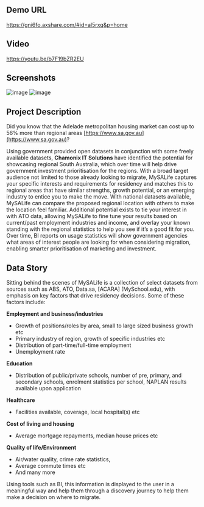 ## Demo URL
https://gni6fo.axshare.com/#id=al5rxq&p=home

## Video
https://youtu.be/b7F19bZR2EU

## Screenshots
![image](https://user-images.githubusercontent.com/55040712/64484182-a68bb800-d24d-11e9-8390-a985cda39b4d.png)
![image](https://user-images.githubusercontent.com/55040712/64484181-a12e6d80-d24d-11e9-99f9-05dd0995faf5.png)

## Project Description
Did you know that the Adelade metropolitan housing market can cost up to 56% more than regional areas [https://www.sa.gov.au](https://www.sa.gov.au)?

Using government provided open datasets in conjunction with some freely available datasets, **Chamonix IT Solutions** have identified the potential for showcasing regional South Australia, which over time will help drive government investment prioritisation for the regions. With a broad target audience not limited to those already looking to migrate, MySALife captures your specific interests and requirements for residency and matches this to regional areas that have similar strengths, growth potential, or an emerging industry to entice you to make the move.
With national datasets available, MySALife can compare the proposed regional location with others to make the location feel familiar. Additional potential exists to tie your interest in with ATO data, allowing MySALife to fine tune your results based on current/past employment industries and income, and overlay your known standing with the regional statistics to help you see if it’s a good fit for you.
Over time, BI reports on usage statistics will show government agencies what areas of interest people are looking for when considering migration, enabling smarter prioritisation of marketing and investment.

## Data Story
Sitting behind the scenes of MySALife is a collection of select datasets from sources such as ABS, ATO, Data.sa, [ACARA] (MySchool.edu), with emphasis on key factors that drive residency decisions. Some of these factors include:

**Employment and business/industries**

* Growth of positions/roles by area, small to large sized business growth etc
* Primary industry of region, growth of specific industries etc
* Distribution of part-time/full-time employment
* Unemployment rate

**Education**
* Distribution of public/private schools, number of pre, primary, and secondary schools, enrolment statistics per school, NAPLAN results available upon application

**Healthcare**
* Facilities available, coverage, local hospital(s) etc

**Cost of living and housing**

* Average mortgage repayments, median house prices etc

**Quality of life/Environment**

* Air/water quality, crime rate statistics,
* Average commute times etc
* And many more

Using tools such as BI, this information is displayed to the user in a meaningful way and help them through a discovery journey to help them make a decision on where to migrate.


